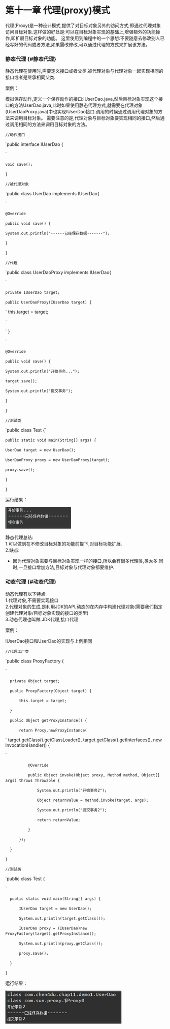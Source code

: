# 第十一章 代理\(proxy\)模式

代理\(Proxy\)是一种设计模式,提供了对目标对象另外的访问方式;即通过代理对象访问目标对象.这样做的好处是:可以在目标对象实现的基础上,增强额外的功能操作,即扩展目标对象的功能。 这里使用到编程中的一个思想:不要随意去修改别人已经写好的代码或者方法,如果需改修改,可以通过代理的方式来扩展该方法。

### 静态代理 {#静态代理}

静态代理在使用时,需要定义接口或者父类,被代理对象与代理对象一起实现相同的接口或者是继承相同父类.

案例：

模拟保存动作,定义一个保存动作的接口:IUserDao.java,然后目标对象实现这个接口的方法UserDao.java,此时如果使用静态代理方式,就需要在代理对象\(UserDaoProxy.java\)中也实现IUserDao接口.调用的时候通过调用代理对象的方法来调用目标对象。 需要注意的是,代理对象与目标对象要实现相同的接口,然后通过调用相同的方法来调用目标对象的方法。

`//动作接口`

\`public interface IUserDao {

\`

`void save();`

`}`

`//被代理对象`

\`public class UserDao implements IUserDao{

\`

`@Override`

`public void save() {`

`System.out.println("------已经保存数据-------");`

`}`

`}`

`//代理`

\`public class UserDaoProxy implements IUserDao{

\`

`private IUserDao target;`

`public UserDaoProxy(IUserDao target) {`

\`        this.target = target;

\`

\`    }

\`

`@Override`

`public void save() {`

`System.out.println("开始事务...");`

`target.save();`

`System.out.println("提交事务");`

`}`

`}`

`//测试类`

\`public class Test {\`

`public static void main(String[] args) {`

`UserDao target = new UserDao();`

`UserDaoProxy proxy = new UserDaoProxy(target);`

`proxy.save();`

`}`

`}`

运行结果：

![](/assets/image11_1.png)

静态代理总结:  
 1.可以做到在不修改目标对象的功能前提下,对目标功能扩展.  
 2.缺点:

* 因为代理对象需要与目标对象实现一样的接口,所以会有很多代理类,类太多.同时,一旦接口增加方法,目标对象与代理对象都要维护.

### 动态代理 {#动态代理}

动态代理有以下特点:  
 1.代理对象,不需要实现接口  
 2.代理对象的生成,是利用JDK的API,动态的在内存中构建代理对象\(需要我们指定创建代理对象/目标对象实现的接口的类型\)  
 3.动态代理也叫做:JDK代理,接口代理

案例：

IUserDao接口和UserDao的实现与上例相同

`//代理工厂类
`

`public class ProxyFactory {

`

`	private Object target;
`

`	public ProxyFactory(Object target) {
`

`		this.target = target;
`

`	}
`

`	public Object getProxyInstance() {
`

`		return Proxy.newProxyInstance(
`

`				target.getClass().getClassLoader(), target.getClass().getInterfaces(), new InvocationHandler() {
			
`

`			@Override
`

`			public Object invoke(Object proxy, Method method, Object[] args) throws Throwable {
`

`				System.out.println("开始事务2");
`

`				Object returnValue = method.invoke(target, args);
`

`				System.out.println("提交事务2");
`

`				return returnValue;
`

`			}
`

`		});
`

`	}
`

`}`

`//测试类
`

`public class Test {

`

`	public static void main(String[] args) {
`

`		IUserDao target = new UserDao();
`

`		System.out.println(target.getClass());
`

`		IUserDao proxy = (IUserDao)new ProxyFactory(target).getProxyInstance();
`

`		System.out.println(proxy.getClass());
`

`		proxy.save();
`

`	}
`

`}`

运行结果：

![](/assets/image11_2.png)



